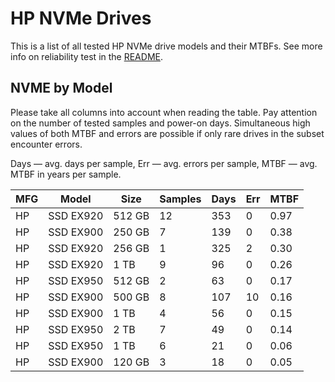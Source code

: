 HP NVMe Drives
==============

This is a list of all tested HP NVMe drive models and their MTBFs. See more
info on reliability test in the [README](https://github.com/linuxhw/SMART).

NVME by Model
------------

Please take all columns into account when reading the table. Pay attention on the
number of tested samples and power-on days. Simultaneous high values of both MTBF
and errors are possible if only rare drives in the subset encounter errors.

Days — avg. days per sample,
Err  — avg. errors per sample,
MTBF — avg. MTBF in years per sample.

| MFG       | Model              | Size   | Samples | Days  | Err   | MTBF   |
|-----------|--------------------|--------|---------|-------|-------|--------|
| HP        | SSD EX920          | 512 GB | 12      | 353   | 0     | 0.97   |
| HP        | SSD EX900          | 250 GB | 7       | 139   | 0     | 0.38   |
| HP        | SSD EX920          | 256 GB | 1       | 325   | 2     | 0.30   |
| HP        | SSD EX920          | 1 TB   | 9       | 96    | 0     | 0.26   |
| HP        | SSD EX950          | 512 GB | 2       | 63    | 0     | 0.17   |
| HP        | SSD EX900          | 500 GB | 8       | 107   | 10    | 0.16   |
| HP        | SSD EX900          | 1 TB   | 4       | 56    | 0     | 0.15   |
| HP        | SSD EX950          | 2 TB   | 7       | 49    | 0     | 0.14   |
| HP        | SSD EX950          | 1 TB   | 6       | 21    | 0     | 0.06   |
| HP        | SSD EX900          | 120 GB | 3       | 18    | 0     | 0.05   |
